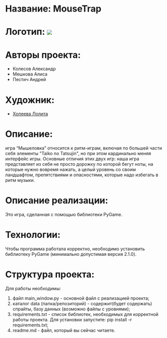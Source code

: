 # Название: MouseTrap

# Логотип: ![](https://psv4.userapi.com/c235031/u246881100/docs/d20/0d7c19f73f31/knopka.png?extra=DuuMIejbggbwuOJ9zdsRzdUL3OGaJ36gyfTo9CHI1lrU_BOmnlp5UuZP59btgOs2-PEtZ4ENxznaHvctLOhXi_brr-7begVPUMO5OwGvwfjJIoDURMluxlvZ23MqpEcjiR0JutVlCu3yaldiMBuX-bD7DA)

# Авторы проекта:
+ Колесов Александр
+ Мешкова Алиса
+ Пестич Андрей

# Художник:
+ [Холеева Лолита](https://vk.com/goose_meow)

# Описание: 
 игра “Мышеловка” относится к ритм-играм, включая по
 большей части себя элементы "Taiko no Tatsujin", но при этом кардинально
 меняя интерфейс игры. Основные отличия этих двух игр: наша игра
 представляет из себя не просто дорожку по которой бегут ноты, на которые
 нужно вовремя нажать, а целый уровень со своим ландшафтом,
 препятствиями и опасностями, которые надо избегать в ритм музыки.

# Описание реализации:
Это игра, сделанная с помощью библиотеки PyGame.

# Технологии:
Чтобы программа работала корректно, необходимо установить библиотеку PyGame (минимально допустимая версия 2.1.0).

# Структура проекта:
Для работы необходимы:
1) файл main_window.py - основной файл с реализацией проекта;
2) каталог data (папка/репозиторий) - содержит(будет содержать) спрайты, базу данных (возможно файлы с уровнями);
3) requirements.txt - список библиотек, необходимых для корректной работы проекта. Для установки запустите: pip install -r requirements.txt;
4) readme.md - файл, который вы сейчас читаете.